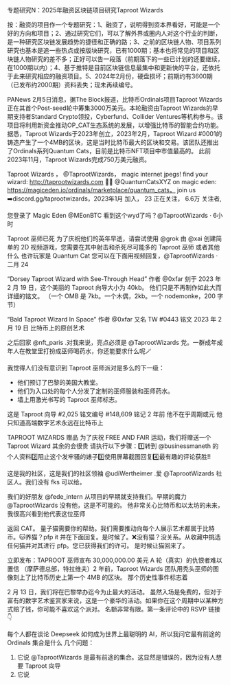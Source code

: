 专题研究N：2025年融资区块链项目研究Taproot Wizards

按：融资的项目作一个专题研究：1、融资了，说明得到资本界看好，可能是一个好的方向和项目；2、通过研究它们，可以了解外界或圈内人对这个行业的判断，是一种研究区块链发展趋势的捷径和正确的路；3、之前的区块链人物、项目系列研究也基本是追一些热点或按版块研究，已有1000期；基本也将常见的项目和区块链人物研究的差不多；正好可以告一段落（前期落下的一些已计划的还要继续，在1000期以内）；4、基于推特是目前区块链信息最集中和更新快的平台，还依托于此来研究相应的融资项目。5、2024年2月份，硬盘损坏；前期约有3600期（已发布约2000期）资料丢失；现未再续编号。

PANews 2月5日消息，据The Block报道，比特币Ordinals项目Taproot Wizards正在其首个Post-seed轮中筹集3000万美元。本轮融资由Taproot Wizards的早期支持者Standard Crypto领投，Cyberfund、Collider Ventures等机构参与。该项目将利用新资金推动OP_CAT生态系统的发展，以增强比特币的智能合约功能。
据悉，Taproot Wizards于2023年创立，2023年2月，Taproot Wizard #0001的铸造产生了一个4MB的区块，这是当时比特币最大的区块和交易。该团队还推出了Ordinals系列Quantum Cats，目前是比特币NFT项目中市值最高的。
此前2023年11月，Taproot Wizards完成750万美元融资。

Taproot Wizards
，
@TaprootWizards，
magic internet jpegs! find your wizard: http://taprootwizards.com 🧙‍♂️ 
@QuantumCatsXYZ
 on magic eden: https://magiceden.io/ordinals/marketplace/quantum_cats，
join us ➡️discord.gg/taprootwizards，2023年1月 加入，
23 正在关注，
6.6万 关注者,

您登录了 Magic Eden
@MEonBTC
看到这个wyd了吗？@TaprootWizards
·
6小时

Taproot 巫师已死
为了庆祝他们的英年早逝，请尝试使用
@grok
由
@xai
创建简单的 2D 视频游戏，您需要在其中射击和杀死尽可能多的 Taproot 巫师
或者其他什么
也许玩家是 Quantum Cat
您可以在下面用视频回复，@TaprootWizards
·
二月 24

“Dorsey Taproot Wizard with See-Through Head” 作者
@0xfar
刻于 2023 年 2 月 19 日，这个美丽的 Taproot 向导大小为 40kb。
他们只是不再制作如此大而详细的铭文。
（一个 OMB 是 7kb。一个木偶，2kb。一个 nodemonke，200 字节）

“Bald Taproot Wizard In Space” 作者
@0xfar
又名 TW #0443
铭文 2023 年 2 月 19 日
比特币上的原创艺术

之后回家
@nft_paris
.对我来说，亮点必须是
@TaprootWizards
党。一群成年成年人在教堂里打扮成巫师喝药水，你还能要求什么呢🪄

我觉得人们没有意识到 Taproot 巫师派对是多么的下一级：
- 他们预订了巴黎的美国大教堂。
- 他们为入口处的每个人分发了定制的巫师服装和巫师药水。
- 墙上用激光书写的 Taproot 巫师标志。

这是 Taproot 向导 #2,025
铭文编号 #148,609
铭记 2 年前
他不在乎周期或元
他只知道高端数字艺术永远在比特币上

TAPROOT WIZARDS 赠品
为了庆祝 FREE AND FAIR 运动，我们将赠送一个 Taproot Wizard
其余的会很贵
请执行以下步骤：1️⃣转到
@businessmaneth
的个人资料2️⃣阻止这个发牢骚的婊子3️⃣使用屏幕截图回复4️⃣最有趣的评论获胜!!

这是我的社区，这是我们的社区领袖
@udiWertheimer
.爱
@TaprootWizards
社区人。我们没有 fks 可以给。

我们的好朋友
@fede_intern
从项目的早期就支持我们。早期的魔力
@TaprootWizards
没有他，这是不可能的。
他非常关心比特币和以太坊的未来，我很高兴看到他代表这位巫师

返回 CAT。
量子猫需要你的帮助。我们需要推动向每个人展示艺术都属于比特币。🐱养猫？pfp it 并在下面回复。是时候了。❌没有猫？没关系。从收藏中挑选任何猫并对其进行 pfp。您已获得我们的许可。
是时候让猫回来了。

立即发布：TAPROOT 巫师宣布 30,000,000.00 美元 A 轮（真实）的仇恨者难以置信
（摩萨德总部，特拉维夫）2 年前，Taproot Wizards 团队用秃头巫师的图像刻上了比特币历史上第一个 4MB 的区块。
那个历史性事件标志着

2 月 13 日，我们将在巴黎举办迄今为止最大的活动。
虽然入场是免费的，但对于富有的数字艺术鉴赏家来说，这是一个豪华的活动。如果你在这个周期中以某种方式赔了钱，你可能不喜欢这个派对。
名额非常有限。第一条评论中的 RSVP 链接👇

每个人都在谈论 Deepseek 如何成为世界上最聪明的 AI，所以我问它最有前途的 Ordinals 集合是什么
几个问题：
1. 它说
@TaprootWizards
是最有前途的集合。这显然是错误的，因为没有人想要 Taproot 向导
2. 它说